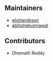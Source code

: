 ## Maintainers

- [eliotwrobson](https://github.com/eliotwrobson)
- [abhishekumrawal](https://github.com/abhishekumrawal)

## Contributors

- Dhemath Reddy
